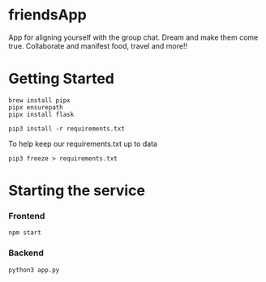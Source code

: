 # friendsApp
App for aligning yourself with the group chat. Dream and make them come true. Collaborate and manifest food, travel and more!!

# Getting Started
```
brew install pipx
pipx ensurepath
pipx install flask
```


```
pip3 install -r requirements.txt
```

To help keep our requirements.txt up to data
```
pip3 freeze > requirements.txt
```

# Starting the service

### Frontend
```
npm start
```

### Backend
```
python3 app.py
```